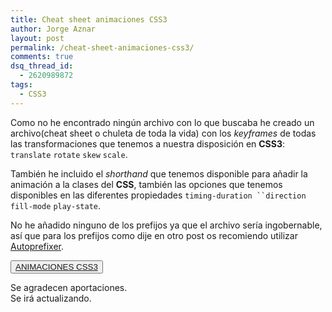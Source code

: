 ```yaml
---
title: Cheat sheet animaciones CSS3
author: Jorge Aznar
layout: post
permalink: /cheat-sheet-animaciones-css3/
comments: true
dsq_thread_id:
  - 2620989872
tags:
  - CSS3
---
```

Como no he encontrado ningún archivo con lo que buscaba he creado un archivo(cheat sheet o chuleta de toda la vida) con los *keyframes* de todas las transformaciones que tenemos a nuestra disposición en **CSS3**: `translate` `rotate` `skew` `scale`.

<!--more-->

También he incluido el *shorthand* que tenemos disponible para añadir la animación a la clases del **CSS**, también las opciones que tenemos disponibles en las diferentes propiedades `timing-duration ``direction` `fill-mode` `play-state`.

No he añadido ninguno de los prefijos ya que el archivo sería ingobernable, así que para los prefijos como dije en otro post os recomiendo utilizar <a href="https://github.com/ai/autoprefixer" target="_blank">Autoprefixer</a>.

<button class="boton-centrar">
  <a target="_blank" class="btn" href="http://jorgeatgu.com/ejemplos/animaciones.css">ANIMACIONES CSS3</a>
</button>

  Se agradecen aportaciones. <br/> Se irá actualizando.